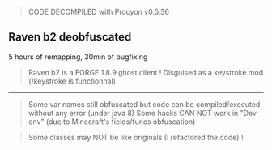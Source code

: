 > CODE DECOMPILED with Procyon v0.5.36

## **Raven b2** deobfuscated
5 hours of remapping, 30min of bugfixing

> Raven b2 is a FORGE 1.8.9 ghost client !
> Disguised as a keystroke mod (/keystroke is functionnal)
---

> Some var names still obfuscated but code can be compiled/executed without any error (under java 8)
> Some hacks CAN NOT work in "Dev env" (due to Minecraft's fields/funcs obfuscation)

> Some classes may NOT be like originals (I refactored the code) !